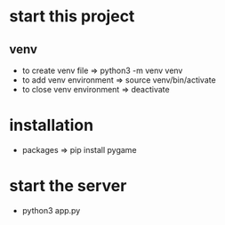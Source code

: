 # start this project

## venv
- to create venv file => python3 -m venv venv
- to add venv environment => source venv/bin/activate
- to close venv environment => deactivate

# installation 
- packages => pip install pygame

# start the server
- python3 app.py



